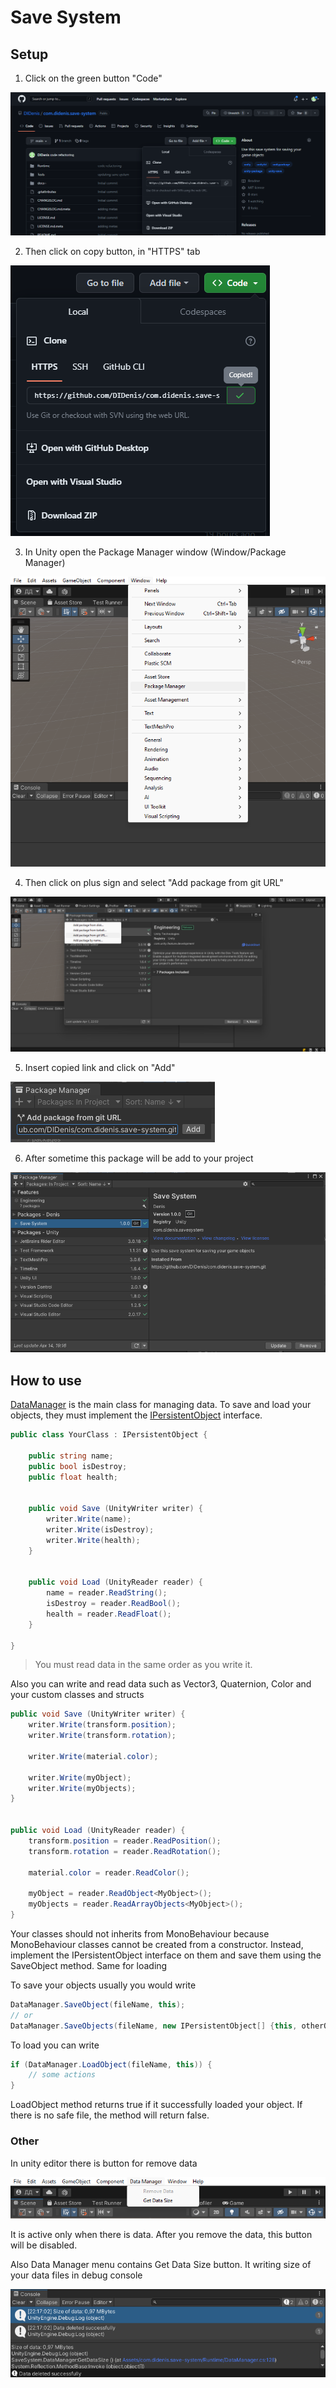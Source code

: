 # Save System

## Setup

1. Click on the green button "Code"

![](docs~/Screenshot_1.png)

2. Then click on copy button, in "HTTPS" tab

![](docs~/Screenshot_3.png)

3. In Unity open the Package Manager window (Window/Package Manager)

![](docs~/Screenshot_6.png)

4. Then click on plus sign and select "Add package from git URL"

![](docs~/Screenshot_2.png)

5. Insert copied link and click on "Add"

![](docs~/Screenshot_4.png)

6. After sometime this package will be add to your project

![](docs~/Screenshot_5.png)

## How to use

[DataManager](Runtime/DataManager.cs) is the main class
for managing data. To save and load your
objects, they must implement the
[IPersistentObject](Runtime/IPersistentObject.cs.meta)
interface.

````csharp
public class YourClass : IPersistentObject {

    public string name;
    public bool isDestroy;
    public float health;
    
    
    public void Save (UnityWriter writer) {
        writer.Write(name);
        writer.Write(isDestroy);
        writer.Write(health);
    }
    
    
    public void Load (UnityReader reader) {
        name = reader.ReadString();
        isDestroy = reader.ReadBool();
        health = reader.ReadFloat();
    }
    
}
````

> You must read data in the same order as you write it.

Also you can write and read data such as
Vector3, Quaternion, Color and your custom
classes and structs

````csharp
public void Save (UnityWriter writer) {
    writer.Write(transform.position);
    writer.Write(transform.rotation);
    
    writer.Write(material.color);
    
    writer.Write(myObject);
    writer.Write(myObjects);
}


public void Load (UnityReader reader) {
    transform.position = reader.ReadPosition();
    transform.rotation = reader.ReadRotation();
    
    material.color = reader.ReadColor();
    
    myObject = reader.ReadObject<MyObject>();
    myObjects = reader.ReadArrayObjects<MyObject>();
}
````

Your classes should not inherits from MonoBehaviour because
MonoBehaviour classes cannot be created from a constructor.
Instead, implement the IPersistentObject interface on them
and save them using the SaveObject method. Same
for loading

To save your objects usually you would write

````csharp
DataManager.SaveObject(fileName, this);
// or
DataManager.SaveObjects(fileName, new IPersistentObject[] {this, otherObject});
````

To load you can write

````csharp
if (DataManager.LoadObject(fileName, this)) {
    // some actions
}
````

LoadObject method returns true if it successfully
loaded your object. If there is no safe file,
the method will return false.

### Other

In unity editor there is button for remove data

![](docs~/Screenshot_7.png)

It is active only when there is data. After you remove
the data, this button will be disabled.

Also Data Manager menu contains Get Data Size
button. It writing size of your data files in debug
console

![](docs~/Screenshot_8.png)